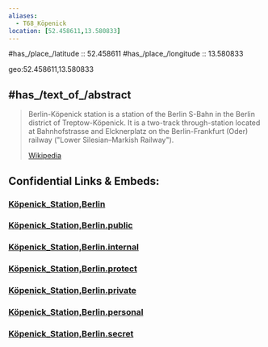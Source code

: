 ```yaml
---
aliases:
  - T68_Köpenick
location: [52.458611,13.580833] 
---
```



#has_/place_/latitude :: 52.458611 
#has_/place_/longitude :: 13.580833 

geo:52.458611,13.580833 

## #has_/text_of_/abstract  

> Berlin-Köpenick station is a station of the Berlin S-Bahn in the Berlin district of Treptow-Köpenick. 
> It is a two-track through-station located at Bahnhofstrasse and Elcknerplatz 
> on the Berlin-Frankfurt (Oder) railway ("Lower Silesian–Markish Railway").
>
> [Wikipedia](https://en.wikipedia.org/wiki/Berlin-K%C3%B6penick%20station)


## Confidential Links & Embeds: 

### [Köpenick_Station,Berlin](/_Standards/Earth/Continent/Europe/Europe~Central/Germany/Germany~West/State~Berlin/cities~Berlin/cities~Berlin/Berlin-city/Stations,Berlin/Köpenick_Station,Berlin.md) 

### [Köpenick_Station,Berlin.public](/_public/Earth/Continent/Europe/Europe~Central/Germany/Germany~West/State~Berlin/cities~Berlin/cities~Berlin/Berlin-city/Stations,Berlin/Köpenick_Station,Berlin.public.md) 

### [Köpenick_Station,Berlin.internal](/_internal/Earth/Continent/Europe/Europe~Central/Germany/Germany~West/State~Berlin/cities~Berlin/cities~Berlin/Berlin-city/Stations,Berlin/Köpenick_Station,Berlin.internal.md) 

### [Köpenick_Station,Berlin.protect](/_protect/Earth/Continent/Europe/Europe~Central/Germany/Germany~West/State~Berlin/cities~Berlin/cities~Berlin/Berlin-city/Stations,Berlin/Köpenick_Station,Berlin.protect.md) 

### [Köpenick_Station,Berlin.private](/_private/Earth/Continent/Europe/Europe~Central/Germany/Germany~West/State~Berlin/cities~Berlin/cities~Berlin/Berlin-city/Stations,Berlin/Köpenick_Station,Berlin.private.md) 

### [Köpenick_Station,Berlin.personal](/_personal/Earth/Continent/Europe/Europe~Central/Germany/Germany~West/State~Berlin/cities~Berlin/cities~Berlin/Berlin-city/Stations,Berlin/Köpenick_Station,Berlin.personal.md) 

### [Köpenick_Station,Berlin.secret](/_secret/Earth/Continent/Europe/Europe~Central/Germany/Germany~West/State~Berlin/cities~Berlin/cities~Berlin/Berlin-city/Stations,Berlin/Köpenick_Station,Berlin.secret.md)

